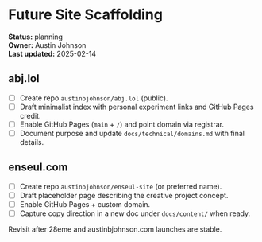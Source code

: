 # Future Site Scaffolding

**Status:** planning  
**Owner:** Austin Johnson  
**Last updated:** 2025-02-14

## abj.lol
- [ ] Create repo `austinbjohnson/abj.lol` (public).
- [ ] Draft minimalist index with personal experiment links and GitHub Pages credit.
- [ ] Enable GitHub Pages (`main` + `/`) and point domain via registrar.
- [ ] Document purpose and update `docs/technical/domains.md` with final details.

## enseul.com
- [ ] Create repo `austinbjohnson/enseul-site` (or preferred name).
- [ ] Draft placeholder page describing the creative project concept.
- [ ] Enable GitHub Pages + custom domain.
- [ ] Capture copy direction in a new doc under `docs/content/` when ready.

Revisit after 28eme and austinbjohnson.com launches are stable.
